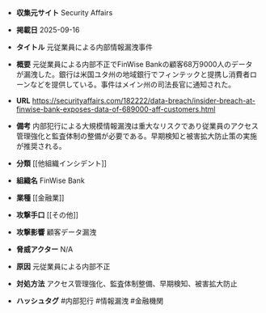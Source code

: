 - **収集元サイト**
Security Affairs

- **掲載日**
2025-09-16

- **タイトル**
元従業員による内部情報漏洩事件

- **概要**
元従業員による内部不正でFinWise Bankの顧客68万9000人のデータが漏洩した。銀行は米国ユタ州の地域銀行でフィンテックと提携し消費者ローンなどを提供している。事件はメイン州の司法長官に通知された。

- **URL**
https://securityaffairs.com/182222/data-breach/insider-breach-at-finwise-bank-exposes-data-of-689000-aff-customers.html

- **備考**
内部犯行による大規模情報漏洩は重大なリスクであり従業員のアクセス管理強化と監査体制の整備が必要である。早期検知と被害拡大防止策の実施が推奨される。

- **分類**
[[他組織インシデント]]

- **組織名**
FinWise Bank

- **業種**
[[金融業]]

- **攻撃手口**
[[その他]]

- **攻撃影響**
顧客データ漏洩

- **脅威アクター**
N/A

- **原因**
元従業員による内部不正

- **対処方法**
アクセス管理強化、監査体制整備、早期検知、被害拡大防止

- **ハッシュタグ**
#内部犯行 #情報漏洩 #金融機関
